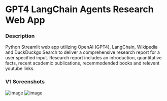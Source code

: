 # GPT4 LangChain Agents Research Web App
### Description
Python Streamlit web app utilizing OpenAI (GPT4), LangChain, Wikipedia and DuckDuckgo Search to deliver a comprehensive research report for a user specified input. Research report includes an introduction, quantitative facts, recent academic publications, recemmodended books and relevent youtube links. 

### V1 Screenshots
![image](https://github.com/petermartens98/GPT4-LangChain-Agents-Research-Web-App/assets/87671757/995b9aca-f5c6-46b9-9c41-4494437febe1)
![image](https://github.com/petermartens98/GPT4-LangChain-Agents-Research-Web-App/assets/87671757/bf6086aa-1bdb-42be-8406-c172c287da43)

